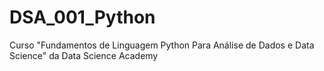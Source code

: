 # DSA_001_Python
Curso "Fundamentos de Linguagem Python Para Análise de Dados e Data Science" da Data Science Academy
